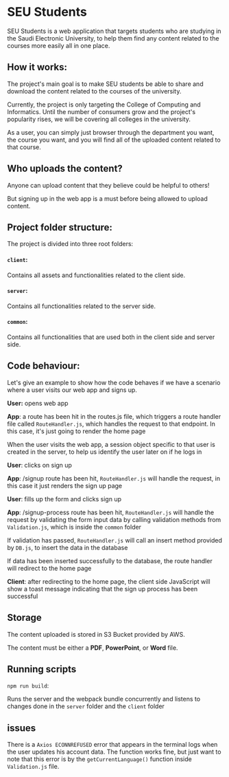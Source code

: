 # SEU Students

SEU Students is a web application that targets students who are studying in the Saudi Electronic University, to help them find any content related to the courses more easily all in one place.

## How it works:

The project's main goal is to make SEU students be able to share and download the content related to the courses of the university.

Currently, the project is only targeting the College of Computing and Informatics. Until the number of consumers grow and the project's popularity rises, we will be covering all colleges in the university.

As a user, you can simply just browser through the department you want, the course you want, and you will find all of the uploaded content related to that course.

## Who uploads the content?

Anyone can upload content that they believe could be helpful to others! 

But signing up in the web app is a must before being allowed to upload content.

## Project folder structure:

The project is divided into three root folders:

#### ```client```:

Contains all assets and functionalities related to the client side.

#### ```server```:

Contains all functionalities related to the server side.

#### ```common```:

Contains all functionalities that are used both in the client side and server side.

## Code behaviour:

Let's give an example to show how the code behaves if we have a scenario where a user visits our web app and signs up.

**User:** opens web app

**App**: a route has been hit in the routes.js file, which triggers a route handler file called ```RouteHandler.js```, which handles the request to that endpoint. In this case, it's just going to render the home page

When the user visits the web app, a session object specific to that user is created in the server, to help us identify the user later on if he logs in

**User**: clicks on sign up

**App**: /signup route has been hit, ```RouteHandler.js``` will handle the request, in this case it just renders the sign up page

**User**: fills up the form and clicks sign up

**App**: /signup-process route has been hit, ```RouteHandler.js``` will handle the request by validating the form input data by calling validation methods from ```Validation.js```, which is inside the ```common``` folder

If validation has passed, ```RouteHandler.js``` will call an insert method provided by ```DB.js```, to insert the data in the database

If data has been inserted successfully to the database, the route handler will redirect to the home page

**Client**: after redirecting to the home page, the client side JavaScript will show a toast message indicating that the sign up process has been successful

## Storage

The content uploaded is stored in S3 Bucket provided by AWS.

The content must be either a  **PDF**, **PowerPoint**, or **Word** file.

## Running scripts

```npm run build```:

Runs the server and the webpack bundle concurrently and listens to changes done in the ```server``` folder and the ```client``` folder

## issues

There is a  ```Axios ECONNREFUSED``` error that appears in the terminal logs when the user updates his account data. The function works fine, but just want to note that this error is by the ```getCurrentLanguage()``` function inside ```Validation.js``` file.
